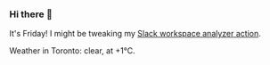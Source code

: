 ### Hi there :wave:

It's Friday! I might be tweaking my [Slack workspace analyzer action](https://github.com/bewuethr/slack-analyzer).

Weather in Toronto: clear, at +1°C.
